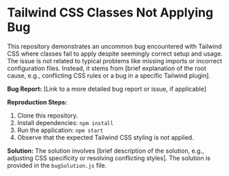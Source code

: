 # Tailwind CSS Classes Not Applying Bug

This repository demonstrates an uncommon bug encountered with Tailwind CSS where classes fail to apply despite seemingly correct setup and usage.  The issue is not related to typical problems like missing imports or incorrect configuration files.  Instead, it stems from [brief explanation of the root cause, e.g., conflicting CSS rules or a bug in a specific Tailwind plugin].

**Bug Report:** [Link to a more detailed bug report or issue, if applicable]

**Reproduction Steps:**
1. Clone this repository.
2. Install dependencies: `npm install`
3. Run the application: `npm start`
4. Observe that the expected Tailwind CSS styling is not applied.

**Solution:**
The solution involves [brief description of the solution, e.g., adjusting CSS specificity or resolving conflicting styles].  The solution is provided in the `bugSolution.js` file.